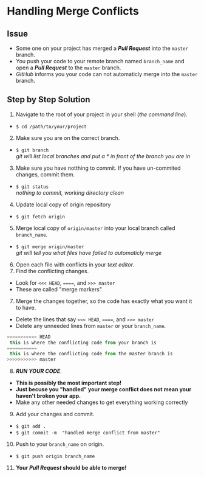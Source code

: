# Handling Merge Conflicts

## Issue
* Some one on your project has merged a **_Pull Request_** into the `master` branch.
* You push your code to your remote branch named `branch_name` and open a **_Pull Request_** to the `master` branch.
* _GitHub_ informs you your code can not automaticly merge into the `master` branch.

## Step by Step Solution
1. Navigate to the root of your project in your shell (*the command line*).
 * `$ cd /path/to/your/project`
2. Make sure you are on the correct branch.
 * `$ git branch`  
  _git will list local branches and put a * in front of the branch you are in_
3. Make sure you have notthing to commit. If you have un-commited changes, commit them.
 * `$ git status`  
  _nothing to commit, working directory clean_
4. Update local copy of origin repository
 * `$ git fetch origin`  
5. Merge local copy of `origin/master` into your local branch called `branch_name`.
 * `$ git merge origin/master`  
  _git will tell you what files have failed to automaticly merge_
6. Open each file with conflicts in your _text editor_.
7. Find the conflicting changes.
  * Look for  `<<< HEAD`, `====`, and `>>> master`
  * These are called "merge markers"
7. Merge the changes together, so the code has exactly what you want it to have.
  * Delete the lines that say `<<< HEAD`, `====`, and `>>> master`
  * Delete any unneeded lines from `master` or your `branch_name`.
  ```javascript
 <<<<<<<<<<< HEAD 
   this is where the conflicting code from your branch is
 ===========
   this is where the conflicting code from the master branch is
 >>>>>>>>>>> master 
``` 
8. **_RUN YOUR CODE_**.
 * **This is possibly the most important step!**
 * **Just becuse you "handled" your merge conflict does not mean your haven't broken your app.**
 * Make any other needed changes to get everything working correctly
9. Add your changes and commit.
  * `$ git add .`
  * `$ git commit -m  "handled merge conflict from master"`
10. Push to your `branch_name` on origin.
  * `$ git push origin branch_name`
11. **Your _Pull Request_ should be able to merge!**
 
